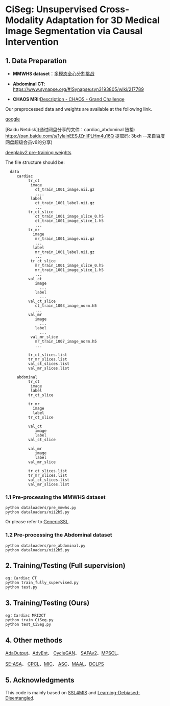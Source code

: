 # CiSeg: Unsupervised Cross-Modality Adaptation for 3D Medical Image Segmentation via Causal Intervention



## 1. Data Preparation



- **MMWHS dataset**：[多模态全心分割挑战](https://zmiclab.github.io/zxh/0/mmwhs/)

- **Abdominal CT**: https://www.synapse.org/#!Synapse:syn3193805/wiki/217789
- **CHAOS MRI:**[Description - CHAOS - Grand Challenge](https://chaos.grand-challenge.org/Combined_Healthy_Abdominal_Organ_Segmentation/)

Our preprocessed data and weights are available at the following link.

[google](https://drive.google.com/drive/folders/1cjvVKq2lbjv4xkWZatKxNEpzrSd4LE96?usp=drive_link)

[Baidu Netdisk](通过网盘分享的文件：cardiac_abdominal
链接: https://pan.baidu.com/s/1yIainEESJZnIiPLHm4u16Q 提取码: 3bxh 
--来自百度网盘超级会员v6的分享)

[deeplabv2 pre-training weights](https://drive.google.com/drive/folders/1UFqj18A4vuoknldoqAkg9tx7S6CUjxRL)

The file structure should be:

```
  data
     cardiac
          tr_ct
           image
             ct_train_1001_image.nii.gz
             ....  
           label
             ct_train_1001_label.nii.gz
             ...
          tr_ct_slice
             ct_train_1001_image_slice_0.h5
             ct_train_1001_image_slice_1.h5
             ...
          tr_mr
            image
             mr_train_1001_image.nii.gz
             ... 
            label
             mr_train_1001_label.nii.gz
             ...
           tr_ct_slice
             mr_train_1001_image_slice_0.h5
             mr_train_1001_image_slice_1.h5
             ...
          val_ct
             image
               ...
             label
               ...
          val_ct_slice
             ct_train_1003_image_norm.h5
             ...
          val_mr
             image
               ...
             label
               ...
           val_mr_slice
             mr_train_1007_image_norm.h5
             ...
             
          tr_ct_slices.list
          tr_mr_slices.list
          val_ct_slices.list
          val_mr_slices.list
            
     abdominal
          tr_ct
           image
           label
          tr_ct_slice
          
          tr_mr
            image
            label
          tr_ct_slice
             
          val_ct
             image
             label 
          val_ct_slice
             
          val_mr
             image 
             label        
          val_mr_slice

          tr_ct_slices.list
          tr_mr_slices.list
          val_ct_slices.list
          val_mr_slices.list
```

### 1.1 Pre-processing the MMWHS dataset

```
python dataloaders/pre_mmwhs.py
python dataloaders/nii2h5.py
```

Or please refer to [GenericSSL](https://github.com/xmed-lab/GenericSSL/blob/main/code/data/preprocess_mmwhs.py).

### 1.2 Pre-processing the Abdominal dataset

```
python dataloaders/pre_abdominal.py
python dataloaders/nii2h5.py
```

## 2. Training/Testing (Full supervision)

```
eg：Cardiac CT
python train_fully_supervised.py
python test.py
```

## 3. Training/Testing (Ours)

```
eg：Cardiac MRI2CT
python train_CiSeg.py
python test_CiSeg.py
```

## 4. Other methods

[AdaOutput](https://github.com/wasidennis/AdaptSegNet)、[AdvEnt](https://github.com/valeoai/ADVENT)、 [CycleGAN](https://github.com/junyanz/CycleGAN)、 [SAFAv2](https://github.com/cchen-cc/SIFA#readme)、[MPSCL](https://github.com/TFboys-lzz/MPSCL)、

 [SE-ASA](https://github.com/fengweie/SE_ASA)、 [CPCL](https://cvlab.yonsei.ac.kr/projects/DASS/)、[MIC](https://github.com/lhoyer/MIC)、 [ASC](https://github.com/zihang-xu/ASC)、[MAAL](https://github.com/M4cheal/MAAL)、[DCLPS](https://github.com/taozh2017/DCLPS)

## 5. Acknowledgments

This code is mainly based on [SSL4MIS](https://github.com/HiLab-git/SSL4MIS) and [Learning-Debiased-Disentangled](https://github.com/kakaoenterprise/Learning-Debiased-Disentangled).

